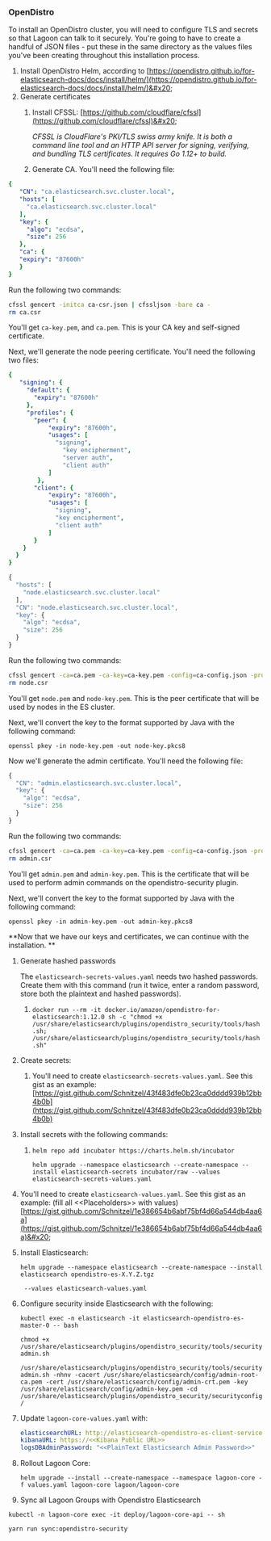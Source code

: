 ### OpenDistro

To install an OpenDistro cluster, you will need to configure TLS and secrets so that Lagoon can talk to it securely. You're going to have to create a handful of JSON files - put these in the same directory as the values files you've been creating throughout this installation process.

1. Install OpenDistro Helm, according to [https://opendistro.github.io/for-elasticsearch-docs/docs/install/helm/](https://opendistro.github.io/for-elasticsearch-docs/docs/install/helm/)&#x20;
2. Generate certificates
   1.  Install CFSSL:  [https://github.com/cloudflare/cfssl](https://github.com/cloudflare/cfssl)&#x20;

       _CFSSL is CloudFlare's PKI/TLS swiss army knife. It is both a command line tool and an HTTP API server for signing, verifying, and bundling TLS certificates. It requires Go 1.12+ to build._
   2. Generate CA. You'll need the following file:

```yaml title="ca-csr.json"
{
   "CN": "ca.elasticsearch.svc.cluster.local",
   "hosts": [
     "ca.elasticsearch.svc.cluster.local"
   ],
   "key": {
     "algo": "ecdsa",
     "size": 256
   },
   "ca": {
   "expiry": "87600h"
   }
}
```

Run the following two commands:

```bash
cfssl gencert -initca ca-csr.json | cfssljson -bare ca -
rm ca.csr
```

You'll get `ca-key.pem`, and `ca.pem`. This is your CA key and self-signed certificate.

Next, we'll generate the node peering certificate. You'll need the following two files:

```yaml title="ca-config.json"
{
   "signing": {
     "default": {
       "expiry": "87600h"
     },
     "profiles": {
       "peer": {
           "expiry": "87600h",
           "usages": [
             "signing",
               "key encipherment",
               "server auth",
               "client auth"
           ]
        },
       "client": {
           "expiry": "87600h",
           "usages": [
             "signing",
             "key encipherment",
             "client auth"
           ]
       }
    }
  }
}
```

```javascript title="node.json"
{
  "hosts": [
    "node.elasticsearch.svc.cluster.local"
  ],
  "CN": "node.elasticsearch.svc.cluster.local",
  "key": {
    "algo": "ecdsa",
    "size": 256
  }
}
```

Run the following two commands:

```bash
cfssl gencert -ca=ca.pem -ca-key=ca-key.pem -config=ca-config.json -profile=peer node.json | cfssljson -bare node
rm node.csr
```

You'll get `node.pem` and `node-key.pem`. This is the peer certificate that will be used by nodes in the ES cluster.

Next, we'll convert the key to the format supported by Java with the following command:

`openssl pkey -in node-key.pem -out node-key.pkcs8`

Now we'll generate the admin certificate. You'll need the following file:

```javascript title="admin.json"
{
  "CN": "admin.elasticsearch.svc.cluster.local",
  "key": {
    "algo": "ecdsa",
    "size": 256
  }
}
```

Run the following two commands:

```bash
cfssl gencert -ca=ca.pem -ca-key=ca-key.pem -config=ca-config.json -profile=client admin.json | cfssljson -bare admin
rm admin.csr
```

You'll get `admin.pem` and `admin-key.pem`. This is the certificate that will be used to perform admin commands on the opendistro-security plugin.

Next, we'll convert the key to the format supported by Java with the following command:

`openssl pkey -in admin-key.pem -out admin-key.pkcs8`

**Now that we have our keys and certificates, we can continue with the installation. **

1.  Generate hashed passwords

    The `elasticsearch-secrets-values.yaml` needs two hashed passwords. Create them with this command (run it twice, enter a random password, store both the plaintext and hashed passwords).

    1. `docker run --rm -it docker.io/amazon/opendistro-for-elasticsearch:1.12.0 sh -c "chmod +x /usr/share/elasticsearch/plugins/opendistro_security/tools/hash.sh; /usr/share/elasticsearch/plugins/opendistro_security/tools/hash.sh"`
2. Create secrets:
   1. You'll need to create `elasticsearch-secrets-values.yaml`. See this gist as an example: [https://gist.github.com/Schnitzel/43f483dfe0b23ca0dddd939b12bb4b0b](https://gist.github.com/Schnitzel/43f483dfe0b23ca0dddd939b12bb4b0b)
3. Install secrets with the following commands:
   1. `helm repo add incubator https://charts.helm.sh/incubator`

       `helm upgrade --namespace elasticsearch --create-namespace --install elasticsearch-secrets incubator/raw --values elasticsearch-secrets-values.yaml `
4. You'll need to create `elasticsearch-values.yaml`.  See this gist as an example: (fill all <\<Placeholders>> with values) [https://gist.github.com/Schnitzel/1e386654b6abf75bf4d66a544db4aa6a](https://gist.github.com/Schnitzel/1e386654b6abf75bf4d66a544db4aa6a)&#x20;
5. Install Elasticsearch:&#x20;

    `helm upgrade --namespace elasticsearch --create-namespace --install elasticsearch opendistro-es-X.Y.Z.tgz`

    `  --values elasticsearch-values.yaml  `
6. Configure security inside Elasticsearch with the following:

    `kubectl exec -n elasticsearch -it elasticsearch-opendistro-es-master-0 -- bash`

    `chmod +x /usr/share/elasticsearch/plugins/opendistro_security/tools/securityadmin.sh`

    `/usr/share/elasticsearch/plugins/opendistro_security/tools/securityadmin.sh -nhnv -cacert /usr/share/elasticsearch/config/admin-root-ca.pem -cert /usr/share/elasticsearch/config/admin-crt.pem -key /usr/share/elasticsearch/config/admin-key.pem -cd /usr/share/elasticsearch/plugins/opendistro_security/securityconfig/`
7. Update `lagoon-core-values.yaml` with:

      ```yaml title="lagoon-core-values.yaml"
      elasticsearchURL: http://elasticsearch-opendistro-es-client-service.elasticsearch.svc.cluster.local:9200
      kibanaURL: https://<<Kibana Public URL>>
      logsDBAdminPassword: "<<PlainText Elasticsearch Admin Password>>"
      ```

8. Rollout Lagoon Core:

   `helm upgrade --install --create-namespace --namespace lagoon-core -f values.yaml lagoon-core lagoon/lagoon-core`

9. Sync all Lagoon Groups with Opendistro Elasticsearch

`kubectl -n lagoon-core exec -it deploy/lagoon-core-api -- sh`

`yarn run sync:opendistro-security`
